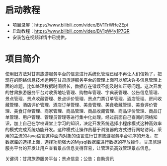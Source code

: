 # 启动教程

- 项目录屏：https://www.bilibili.com/video/BV1TrWHeZEpi
- 启动教程：https://www.bilibili.com/video/BV1pW4y1P7GR
- 安装包在视频详情中已提供。

# 项目简介
使用旧方法对甘肃旅游服务平台的信息进行系统化管理已经不再让人们信赖了，把现在的网络信息技术运用在甘肃旅游服务平台的管理上面可以解决许多信息管理上面的难题，比如处理数据时间很长，数据存在错误不能及时纠正等问题。这次开发的甘肃旅游服务平台对收货地址管理、购物车管理、字典表管理、公告信息管理、景点管理、景点收藏管理、景点评价管理、景点门票订单管理、酒店管理、房间收藏管理、酒店评价管理、酒店订单管理、美食管理、美食收藏管理、美食评价管理、美食订单管理、商家管理、商品管理、商品收藏管理、商品评价管理、商品订单管理、用户管理、管理员管理等进行集中化处理。经过前面自己查阅的网络知识，加上自己在学校课堂上学习的知识，决定开发系统选择小程序模式这种高效率的模式完成系统功能开发。这种模式让操作员基于浏览器的方式进行网站访问，采用的主流的Java语言这种面向对象的语言进行甘肃旅游服务平台程序的开发，在数据库的选择上面，选择功能强大的Mysql数据库进行数据的存放操作。甘肃旅游服务平台的开发让用户查看景点信息变得容易，让管理员高效管理景点信息。

关键词：甘肃旅游服务平台；景点信息；公告；自助资讯
